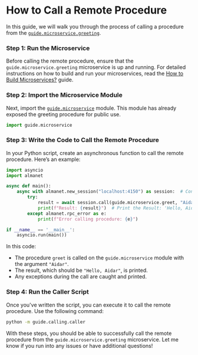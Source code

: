# How to Call a Remote Procedure

In this guide, we will walk you through the process of calling a procedure from the [`guide.microservice.greeting`](../microservice/greeting.py).

### Step 1: Run the Microservice

Before calling the remote procedure, ensure that the `guide.microservice.greeting` microservice is up and running.
For detailed instructions on how to build and run your microservices, read the [How to Build Microservices?](../microservice/README.md) guide.

### Step 2: Import the Microservice Module

Next, import the [`guide.microservice`](../microservice/__init__.py) module. This module has already exposed the greeting procedure for public use.

```python
import guide.microservice
```

### Step 3: Write the Code to Call the Remote Procedure

In your Python script, create an asynchronous function to call the remote procedure. Here’s an example:

```python
import asyncio
import almanet

async def main():
    async with almanet.new_session("localhost:4150") as session:  # Connect to your network
        try:
            result = await session.call(guide.microservice.greet, "Aidar")  # Call the greeting procedure
            print(f"Result: {result}")  # Print the Result: 'Hello, Aidar'
        except almanet.rpc_error as e:
            print(f"Error calling procedure: {e}")

if __name__ == '__main__':
    asyncio.run(main())
```

In this code:

- The procedure `greet` is called on the `guide.microservice` module with the argument `"Aidar"`.
- The result, which should be `"Hello, Aidar"`, is printed.
- Any exceptions during the call are caught and printed.

### Step 4: Run the Caller Script

Once you've written the script, you can execute it to call the remote procedure. Use the following command:

```bash
python -m guide.calling.caller
```

With these steps, you should be able to successfully call the remote procedure from the `guide.microservice.greeting` microservice. Let me know if you run into any issues or have additional questions!
